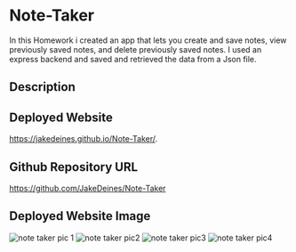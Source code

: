 # Note-Taker
In this Homework i created an app that lets you create and save notes, view previously saved notes,
and delete previously saved notes. I used an express backend and saved and retrieved the data from a Json file.


## Description

## Deployed Website
https://jakedeines.github.io/Note-Taker/.

## Github Repository URL
https://github.com/JakeDeines/Note-Taker

## Deployed Website Image
![note taker pic 1](https://user-images.githubusercontent.com/67669417/103471682-027a2a00-4d38-11eb-9c0a-5a152b2dd877.PNG)
![note taker pic2](https://user-images.githubusercontent.com/67669417/103471684-03ab5700-4d38-11eb-9446-8c183153fcab.PNG)
![note taker pic3](https://user-images.githubusercontent.com/67669417/103471685-05751a80-4d38-11eb-9ac0-91cba594448c.PNG)
![note taker pic4](https://user-images.githubusercontent.com/67669417/103471687-06a64780-4d38-11eb-9e40-015ea0037922.PNG)
